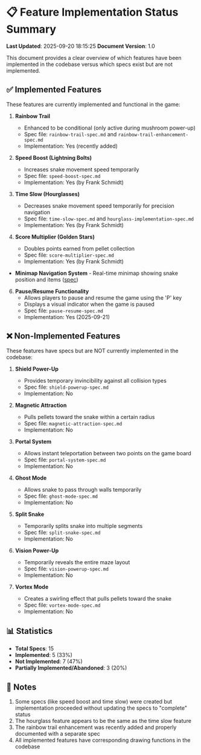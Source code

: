 # 📋 Feature Implementation Status Summary

**Last Updated**: 2025-09-20 18:15:25
**Document Version**: 1.0

This document provides a clear overview of which features have been implemented in the codebase versus which specs exist but are not implemented.

## ✅ Implemented Features

These features are currently implemented and functional in the game:

1. **Rainbow Trail**
   - Enhanced to be conditional (only active during mushroom power-up)
   - Spec file: `rainbow-trail-spec.md` and `rainbow-trail-enhancement-spec.md`
   - Implementation: Yes (recently added)

2. **Speed Boost (Lightning Bolts)**
   - Increases snake movement speed temporarily
   - Spec file: `speed-boost-spec.md`
   - Implementation: Yes (by Frank Schmidt)

3. **Time Slow (Hourglasses)**
   - Decreases snake movement speed temporarily for precision navigation
   - Spec file: `time-slow-spec.md` and `hourglass-implementation-spec.md`
   - Implementation: Yes (by Frank Schmidt)

4. **Score Multiplier (Golden Stars)**
   - Doubles points earned from pellet collection
   - Spec file: `score-multiplier-spec.md`
   - Implementation: Yes (by Frank Schmidt)

- **Minimap Navigation System** - Real-time minimap showing snake position and items ([spec](../specs/minimap-spec.md))

6. **Pause/Resume Functionality**
   - Allows players to pause and resume the game using the 'P' key
   - Displays a visual indicator when the game is paused
   - Spec file: `pause-resume-spec.md`
   - Implementation: Yes (2025-09-21)
## ❌ Non-Implemented Features

These features have specs but are NOT currently implemented in the codebase:

1. **Shield Power-Up**
   - Provides temporary invincibility against all collision types
   - Spec file: `shield-powerup-spec.md`
   - Implementation: No

2. **Magnetic Attraction**
   - Pulls pellets toward the snake within a certain radius
   - Spec file: `magnetic-attraction-spec.md`
   - Implementation: No

3. **Portal System**
   - Allows instant teleportation between two points on the game board
   - Spec file: `portal-system-spec.md`
   - Implementation: No

4. **Ghost Mode**
   - Allows snake to pass through walls temporarily
   - Spec file: `ghost-mode-spec.md`
   - Implementation: No

5. **Split Snake**
   - Temporarily splits snake into multiple segments
   - Spec file: `split-snake-spec.md`
   - Implementation: No

6. **Vision Power-Up**
   - Temporarily reveals the entire maze layout
   - Spec file: `vision-powerup-spec.md`
   - Implementation: No

7. **Vortex Mode**
   - Creates a swirling effect that pulls pellets toward the snake
   - Spec file: `vortex-mode-spec.md`
   - Implementation: No

## 📊 Statistics

- **Total Specs**: 15
- **Implemented**: 5 (33%)
- **Not Implemented**: 7 (47%)
- **Partially Implemented/Abandoned**: 3 (20%)

## 📝 Notes

1. Some specs (like speed boost and time slow) were created but implementation proceeded without updating the specs to "complete" status
2. The hourglass feature appears to be the same as the time slow feature
3. The rainbow trail enhancement was recently added and properly documented with a separate spec
4. All implemented features have corresponding drawing functions in the codebase

